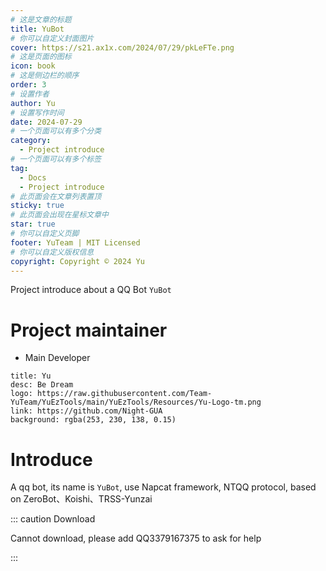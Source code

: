 ```yaml
---
# 这是文章的标题
title: YuBot
# 你可以自定义封面图片
cover: https://s21.ax1x.com/2024/07/29/pkLeFTe.png
# 这是页面的图标
icon: book
# 这是侧边栏的顺序
order: 3
# 设置作者
author: Yu
# 设置写作时间
date: 2024-07-29
# 一个页面可以有多个分类
category:
  - Project introduce
# 一个页面可以有多个标签
tag:
  - Docs
  - Project introduce
# 此页面会在文章列表置顶
sticky: true
# 此页面会出现在星标文章中
star: true
# 你可以自定义页脚
footer: YuTeam | MIT Licensed
# 你可以自定义版权信息
copyright: Copyright © 2024 Yu
---
```


Project introduce about a QQ Bot `YuBot` 

<!-- more -->

# Project maintainer

- Main Developer

```component VPCard
title: Yu
desc: Be Dream
logo: https://raw.githubusercontent.com/Team-YuTeam/YuEzTools/main/YuEzTools/Resources/Yu-Logo-tm.png
link: https://github.com/Night-GUA
background: rgba(253, 230, 138, 0.15)
```

# Introduce

A qq bot, its name is `YuBot`, use Napcat framework, NTQQ protocol, based on ZeroBot、Koishi、TRSS-Yunzai

::: caution Download

Cannot download, please add QQ3379167375 to ask for help

:::